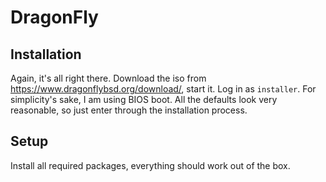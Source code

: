 # DragonFly

## Installation

Again, it's all right there.
Download the iso from https://www.dragonflybsd.org/download/, start it. Log in as `installer`.
For simplicity's sake, I am using BIOS boot. All the defaults look very reasonable, so just enter through the installation process.

## Setup

Install all required packages, everything should work out of the box.
